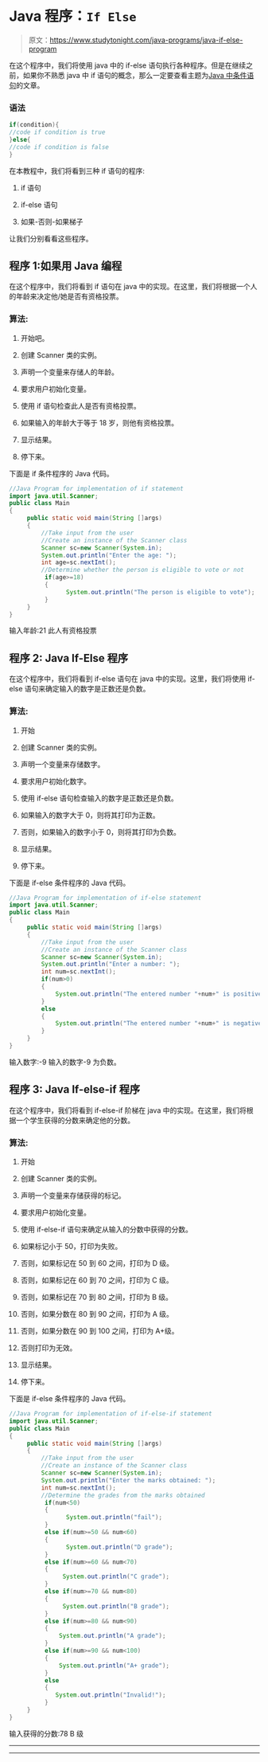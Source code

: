 # Java 程序：`If Else`

> 原文：<https://www.studytonight.com/java-programs/java-if-else-program>

在这个程序中，我们将使用 java 中的 if-else 语句执行各种程序。但是在继续之前，如果你不熟悉 java 中 if 语句的概念，那么一定要查看主题为[Java 中条件语句](https://www.studytonight.com/java/conditional-statement.php)的文章。

### **语法**

```java
if(condition){  
//code if condition is true  
}else{  
//code if condition is false  
} 
```

在本教程中，我们将看到三种 if 语句的程序:

1.  if 语句

2.  if-else 语句

3.  如果-否则-如果梯子

让我们分别看看这些程序。

## 程序 1:如果用 Java 编程

在这个程序中，我们将看到 if 语句在 java 中的实现。在这里，我们将根据一个人的年龄来决定他/她是否有资格投票。

### 算法:

1.  开始吧。

2.  创建 Scanner 类的实例。

3.  声明一个变量来存储人的年龄。

4.  要求用户初始化变量。

5.  使用 if 语句检查此人是否有资格投票。

6.  如果输入的年龄大于等于 18 岁，则他有资格投票。

7.  显示结果。

8.  停下来。

下面是 if 条件程序的 Java 代码。

```java
//Java Program for implementation of if statement
import java.util.Scanner;
public class Main
{
     public static void main(String []args)
     {
         //Take input from the user
         //Create an instance of the Scanner class
         Scanner sc=new Scanner(System.in);
         System.out.println("Enter the age: ");
         int age=sc.nextInt();
         //Determine whether the person is eligible to vote or not
          if(age>=18)
          {  
                System.out.println("The person is eligible to vote");  
          }     
     }
}
```

输入年龄:21
此人有资格投票

## 程序 2: Java If-Else 程序

在这个程序中，我们将看到 if-else 语句在 java 中的实现。这里，我们将使用 if-else 语句来确定输入的数字是正数还是负数。

### 算法:

1.  开始

2.  创建 Scanner 类的实例。

3.  声明一个变量来存储数字。

4.  要求用户初始化数字。

5.  使用 if-else 语句检查输入的数字是正数还是负数。

6.  如果输入的数字大于 0，则将其打印为正数。

7.  否则，如果输入的数字小于 0，则将其打印为负数。

8.  显示结果。

9.  停下来。

下面是 if-else 条件程序的 Java 代码。

```java
//Java Program for implementation of if-else statement
import java.util.Scanner;
public class Main
{
     public static void main(String []args)
     {
         //Take input from the user
         //Create an instance of the Scanner class
         Scanner sc=new Scanner(System.in);
         System.out.println("Enter a number: ");
         int num=sc.nextInt();
         if(num>0)
         {
             System.out.println("The entered number "+num+" is positive.");
         }
         else
         {
             System.out.println("The entered number "+num+" is negative.");
         }
     }
}
```

输入数字:-9
输入的数字-9 为负数。

## 程序 3: Java If-else-if 程序

在这个程序中，我们将看到 if-else-if 阶梯在 java 中的实现。在这里，我们将根据一个学生获得的分数来确定他的分数。

### 算法:

1.  开始

2.  创建 Scanner 类的实例。

3.  声明一个变量来存储获得的标记。

4.  要求用户初始化变量。

5.  使用 if-else-if 语句来确定从输入的分数中获得的分数。

6.  如果标记小于 50，打印为失败。

7.  否则，如果标记在 50 到 60 之间，打印为 D 级。

8.  否则，如果标记在 60 到 70 之间，打印为 C 级。

9.  否则，如果标记在 70 到 80 之间，打印为 B 级。

10.  否则，如果分数在 80 到 90 之间，打印为 A 级。

11.  否则，如果分数在 90 到 100 之间，打印为 A+级。

12.  否则打印为无效。

13.  显示结果。

14.  停下来。

下面是 if-else 条件程序的 Java 代码。

```java
//Java Program for implementation of if-else-if statement
import java.util.Scanner;
public class Main
{
     public static void main(String []args)
     {
         //Take input from the user
         //Create an instance of the Scanner class
         Scanner sc=new Scanner(System.in);
         System.out.println("Enter the marks obtained: ");
         int num=sc.nextInt();
         //Determine the grades from the marks obtained
          if(num<50)
          {  
                System.out.println("fail");  
          }  
          else if(num>=50 && num<60)
          {  
                System.out.println("D grade");  
          }  
          else if(num>=60 && num<70)
          {  
               System.out.println("C grade");  
          }  
          else if(num>=70 && num<80)
          {  
               System.out.println("B grade");  
          }  
          else if(num>=80 && num<90)
          {  
              System.out.println("A grade");  
          }
          else if(num>=90 && num<100)
          {  
              System.out.println("A+ grade");  
          }
          else
          {  
             System.out.println("Invalid!");  
          }  
     }
}
```

输入获得的分数:78
B 级

* * *

* * *
